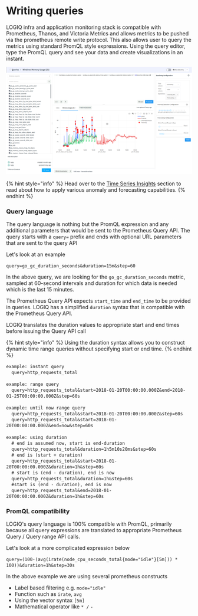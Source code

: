 # Writing queries

LOGIQ infra and application monitoring stack is compatible with Prometheus, Thanos, and Victoria Metrics and allows metrics to be pushed via the prometheus remote write protocol. This also allows user to query the metrics using standard PromQL style expressions. Using the query editor, type the PromQL query and see your data and create visualizations in an instant.

![](<../.gitbook/assets/image (37).png>)

{% hint style="info" %}
Head over to the [Time Series Insights](../logiq-events/time-series-ai-ml/) section to read about how to apply various anomaly and forecasting capabilities.
{% endhint %}

### Query language

The query language is nothing but the PromQL expression and any additional parameters that would be sent to the Prometheus Query API. The query starts with a `query=` prefix and ends with optional URL parameters that are sent to the query API

Let's look at an example

```
query=go_gc_duration_seconds&duration=15m&step=60
```

In the above query, we are looking for the `go_gc_duration_seconds` metric, sampled at 60-second intervals and duration for which data is needed which is the last 15 minutes.

The Prometheus Query API expects `start_time` and `end_time` to be provided in queries. LOGIQ has a simplified `duration` syntax that is compatible with the Prometheus Query API.&#x20;

LOGIQ translates the duration values to appropriate start and end times before issuing the Query API call

{% hint style="info" %}
Using the duration syntax allows you to construct dynamic time range queries without specifying start or end time.
{% endhint %}

```
example: instant query
  query=http_requests_total

example: range query
  query=http_requests_total&start=2018-01-20T00:00:00.000Z&end=2018-01-25T00:00:00.000Z&step=60s

example: until now range query
  query=http_requests_total&start=2018-01-20T00:00:00.000Z&step=60s
  query=http_requests_total&start=2018-01-20T00:00:00.000Z&end=now&step=60s
  
example: using duration
  # end is assumed now, start is end-duration
  query=http_requests_total&duration=1h5m10s20ms&step=60s 
  # end is (start + duration)
  query=http_requests_total&start=2018-01-20T00:00:00.000Z&duration=1h&step=60s 
  # start is (end - duration), end is now
  query=http_requests_total&duration=1h&step=60s
  #start is (end - duration), end is now
  query=http_requests_total&end=2018-01-20T00:00:00.000Z&duration=1h&step=60s 
```

### PromQL compatibility

LOGIQ's query language is 100% compatible with PromQL, primarily because all query expressions are translated to appropriate Prometheus Query / Query range API calls.&#x20;

Let's look at a more complicated expression below

```
query=(100-(avg(irate(node_cpu_seconds_total{mode="idle"}[5m])) * 100))&duration=1h&step=30s
```

In the above example we are using several prometheus constructs

* Label based filtering e.g. `mode="idle"`
* Function such as `irate`, `avg`
* Using the vector syntax `[5m]`&#x20;
* Mathematical operator like `* /` `-`
